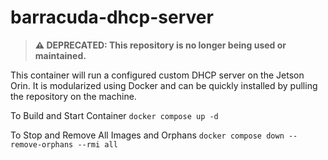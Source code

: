 # barracuda-dhcp-server

> **⚠️ DEPRECATED: This repository is no longer being used or maintained.**

This container will run a configured custom DHCP server on the Jetson Orin. It is modularized using Docker and can be quickly installed by pulling the repository on the machine.

To Build and Start Container
```docker compose up -d```

To Stop and Remove All Images and Orphans
```docker compose down --remove-orphans --rmi all```